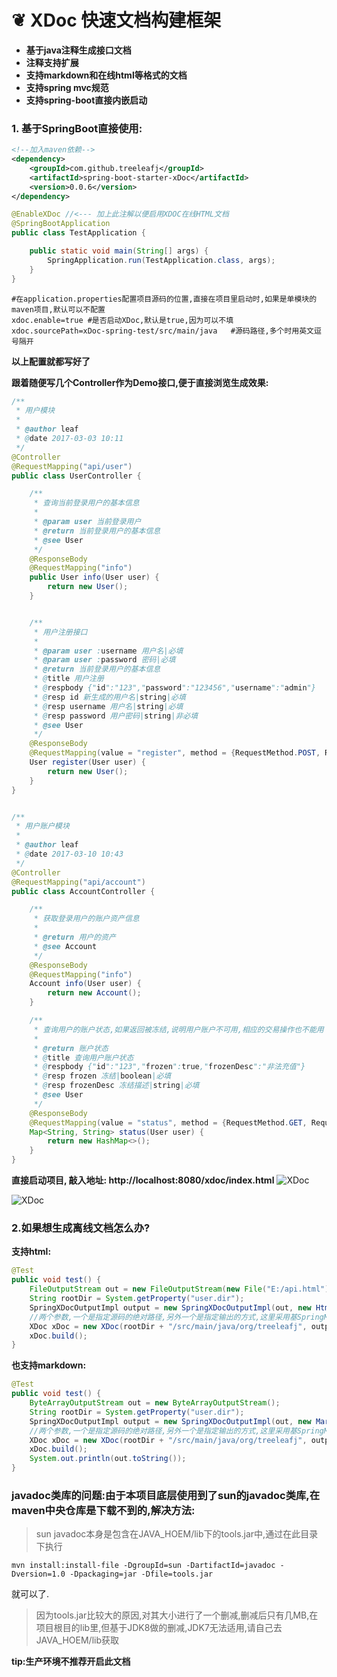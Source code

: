 # ❦ XDoc 快速文档构建框架
- **基于java注释生成接口文档**
- **注释支持扩展**
- **支持markdown和在线html等格式的文档**
- **支持spring mvc规范**
- **支持spring-boot直接内嵌启动**


### 1. 基于SpringBoot直接使用:
```xml
<!--加入maven依赖-->
<dependency>
    <groupId>com.github.treeleafj</groupId>
    <artifactId>spring-boot-starter-xDoc</artifactId>
    <version>0.0.6</version>
</dependency>
```

```java
@EnableXDoc //<--- 加上此注解以便启用XDOC在线HTML文档
@SpringBootApplication
public class TestApplication {

    public static void main(String[] args) {
        SpringApplication.run(TestApplication.class, args);
    }
}
```

```
#在application.properties配置项目源码的位置,直接在项目里启动时,如果是单模块的maven项目,默认可以不配置
xdoc.enable=true #是否启动XDoc,默认是true,因为可以不填
xdoc.sourcePath=xDoc-spring-test/src/main/java   #源码路径,多个时用英文逗号隔开
```

**以上配置就都写好了**

**跟着随便写几个Controller作为Demo接口,便于直接浏览生成效果:**
```java
/**
 * 用户模块
 *
 * @author leaf
 * @date 2017-03-03 10:11
 */
@Controller
@RequestMapping("api/user")
public class UserController {

    /**
     * 查询当前登录用户的基本信息
     *
     * @param user 当前登录用户
     * @return 当前登录用户的基本信息
     * @see User
     */
    @ResponseBody
    @RequestMapping("info")
    public User info(User user) {
        return new User();
    }


    /**
     * 用户注册接口
     *
     * @param user :username 用户名|必填
     * @param user :password 密码|必填
     * @return 当前登录用户的基本信息
     * @title 用户注册
     * @respbody {"id":"123","password":"123456","username":"admin"}
     * @resp id 新生成的用户名|string|必填
     * @resp username 用户名|string|必填
     * @resp password 用户密码|string|非必填
     * @see User
     */
    @ResponseBody
    @RequestMapping(value = "register", method = {RequestMethod.POST, RequestMethod.PUT})
    User register(User user) {
        return new User();
    }
}


/**
 * 用户账户模块
 *
 * @author leaf
 * @date 2017-03-10 10:43
 */
@Controller
@RequestMapping("api/account")
public class AccountController {

    /**
     * 获取登录用户的账户资产信息
     *
     * @return 用户的资产
     * @see Account
     */
    @ResponseBody
    @RequestMapping("info")
    Account info(User user) {
        return new Account();
    }

    /**
     * 查询用户的账户状态,如果返回被冻结,说明用户账户不可用,相应的交易操作也不能用
     *
     * @return 账户状态
     * @title 查询用户账户状态
     * @respbody {"id":"123","frozen":true,"frozenDesc":"非法充值"}
     * @resp frozen 冻结|boolean|必填
     * @resp frozenDesc 冻结描述|string|必填
     * @see User
     */
    @ResponseBody
    @RequestMapping(value = "status", method = {RequestMethod.GET, RequestMethod.POST})
    Map<String, String> status(User user) {
        return new HashMap<>();
    }
}
```

**直接启动项目, 敲入地址: http://localhost:8080/xdoc/index.html**
<img alt="XDoc" src="https://raw.githubusercontent.com/treeleafj/xDoc/master/doc/1.jpg">

<img alt="XDoc" src="https://raw.githubusercontent.com/treeleafj/xDoc/master/doc/2.jpg">

### 2.如果想生成离线文档怎么办?
**支持html:**
```java
@Test
public void test() {
    FileOutputStream out = new FileOutputStream(new File("E:/api.html"));//文档输出保存位置
    String rootDir = System.getProperty("user.dir");
    SpringXDocOutputImpl output = new SpringXDocOutputImpl(out, new HtmlForamt());
    //两个参数,一个是指定源码的绝对路径,另外一个是指定输出的方式,这里采用基SpringMvc扩展的接口文档+html格式的输出
    XDoc xDoc = new XDoc(rootDir + "/src/main/java/org/treeleafj", output);
    xDoc.build();
}
```

**也支持markdown:**
```java
@Test
public void test() {
    ByteArrayOutputStream out = new ByteArrayOutputStream();
    String rootDir = System.getProperty("user.dir");
    SpringXDocOutputImpl output = new SpringXDocOutputImpl(out, new MarkdownFormat());//这里换成MarkdownFormat
    //两个参数,一个是指定源码的绝对路径,另外一个是指定输出的方式,这里采用基SpringMvc扩展的接口文档+markdown格式的输出
    XDoc xDoc = new XDoc(rootDir + "/src/main/java/org/treeleafj", output);
    xDoc.build();
    System.out.println(out.toString());
}
```

### javadoc类库的问题:由于本项目底层使用到了sun的javadoc类库,在maven中央仓库是下载不到的,解决方法:
>sun javadoc本身是包含在JAVA_HOEM/lib下的tools.jar中,通过在此目录下执行
```shell
mvn install:install-file -DgroupId=sun -DartifactId=javadoc -Dversion=1.0 -Dpackaging=jar -Dfile=tools.jar
```
就可以了.
>因为tools.jar比较大的原因,对其大小进行了一个删减,删减后只有几MB,在项目根目的lib里,但基于JDK8做的删减,JDK7无法适用,请自己去JAVA_HOEM/lib获取

**tip:生产环境不推荐开启此文档**
